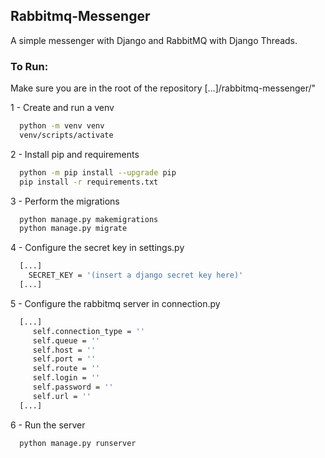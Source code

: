 ## Rabbitmq-Messenger

A simple messenger with Django and RabbitMQ with Django Threads.



### To Run:

Make sure you are in the root of the repository [...]/rabbitmq-messenger/"

1 - Create and run a venv
```bash
  python -m venv venv
  venv/scripts/activate
```

2 - Install pip and requirements
```bash
  python -m pip install --upgrade pip
  pip install -r requirements.txt
```

3 - Perform the migrations
```bash
  python manage.py makemigrations
  python manage.py migrate
```

4 - Configure the secret key in settings.py
```bash
  [...]
    SECRET_KEY = '(insert a django secret key here)'
  [...]
```

5 - Configure the rabbitmq server in connection.py
```bash
  [...]
     self.connection_type = ''
     self.queue = ''
     self.host = ''
     self.port = ''
     self.route = ''
     self.login = ''
     self.password = ''
     self.url = ''
  [...]
```

6 - Run the server
```bash
  python manage.py runserver
```
